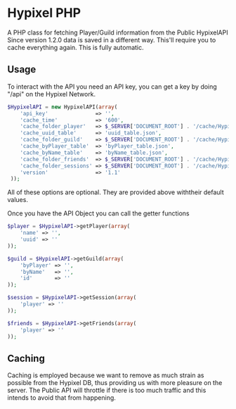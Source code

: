 # Hypixel PHP

A PHP class for fetching Player/Guild information from the Public HypixelAPI
Since version 1.2.0 data is saved in a different way. This'll require you to
cache everything again. This is fully automatic.

## Usage

To interact with the API you need an API key, you can get a key by doing "/api" on the Hypixel Network.

```PHP
$HypixelAPI = new HypixelAPI(array(
    'api_key'               => '',
    'cache_time'            => '600',
    'cache_folder_player'   => $_SERVER['DOCUMENT_ROOT'] . '/cache/HypixelAPI/player/',
    'cache_uuid_table'      => 'uuid_table.json',
    'cache_folder_guild'    => $_SERVER['DOCUMENT_ROOT'] . '/cache/HypixelAPI/guild/',
    'cache_byPlayer_table'  => 'byPlayer_table.json',
    'cache_byName_table'    => 'byName_table.json',
    'cache_folder_friends'  => $_SERVER['DOCUMENT_ROOT'] . '/cache/HypixelAPI/friends/',
    'cache_folder_sessions' => $_SERVER['DOCUMENT_ROOT'] . '/cache/HypixelAPI/sessions/',
    'version'               => '1.1'
 ));
 ```
     
All of these options are optional. They are provided above withtheir default values.

Once you have the API Object you can call the getter functions

```PHP
$player = $HypixelAPI->getPlayer(array(
    'name' => '',
    'uuid' => ''
));

$guild = $HypixelAPI->getGuild(array(
    'byPlayer' => '',
    'byName'   => '',
    'id'       => ''
));

$session = $HypixelAPI->getSession(array(
    'player' => ''
));

$friends = $HypixelAPI->getFriends(array(
    'player' => ''
));
```

## Caching
Caching is employed because we want to remove as much strain as possible from the Hypixel DB, thus providing us with more pleasure on the server. The Public API will throttle if there is too much traffic and this intends to avoid that from happening.
